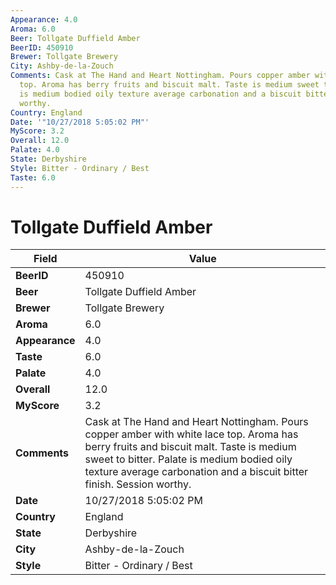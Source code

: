 ```yaml
---
Appearance: 4.0
Aroma: 6.0
Beer: Tollgate Duffield Amber
BeerID: 450910
Brewer: Tollgate Brewery
City: Ashby-de-la-Zouch
Comments: Cask at The Hand and Heart Nottingham. Pours copper amber with white lace
  top. Aroma has berry fruits and biscuit malt. Taste is medium sweet to bitter. Palate
  is medium bodied oily texture average carbonation and a biscuit bitter finish. Session
  worthy.
Country: England
Date: '"10/27/2018 5:05:02 PM"'
MyScore: 3.2
Overall: 12.0
Palate: 4.0
State: Derbyshire
Style: Bitter - Ordinary / Best
Taste: 6.0
---
```


# Tollgate Duffield Amber

| Field         | Value |
|---------------|-------|
| **BeerID** | 450910 |
| **Beer** | Tollgate Duffield Amber |
| **Brewer** | Tollgate Brewery |
| **Aroma** | 6.0 |
| **Appearance** | 4.0 |
| **Taste** | 6.0 |
| **Palate** | 4.0 |
| **Overall** | 12.0 |
| **MyScore** | 3.2 |
| **Comments** | Cask at The Hand and Heart Nottingham. Pours copper amber with white lace top. Aroma has berry fruits and biscuit malt. Taste is medium sweet to bitter. Palate is medium bodied oily texture average carbonation and a biscuit bitter finish. Session worthy. |
| **Date** | 10/27/2018 5:05:02 PM |
| **Country** | England |
| **State** | Derbyshire |
| **City** | Ashby-de-la-Zouch |
| **Style** | Bitter - Ordinary / Best |
